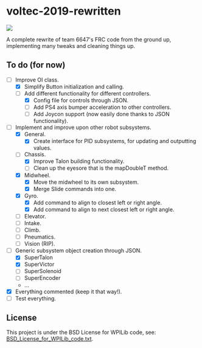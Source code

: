 # voltec-2019-rewritten

<p align="left"><a href="https://github.com/pacoito123/voltec-2019-rewritten" target="_blank"><img src="https://repository-images.githubusercontent.com/184450787/736f4f80-80c8-11e9-975d-573e3fdaae6a"></a></p>

A complete rewrite of team 6647's FRC code from the ground up, implementing many tweaks and cleaning things up.

## To do (for now)

- [ ] Improve OI class.
	- [X] Simplify Button initialization and calling.
	- [ ] Add different functionality for different controllers.
		- [X] Config file for controls through JSON.
		- [ ] Add PS4 axis bumper acceleration to other controllers.
		- [ ] Add Joycon support (now easily done thanks to JSON functionality).
- [ ] Implement and improve upon other robot subsystems.
	- [X] General.
		- [X] Create interface for PID subsystems, for updating and outputting values.
	- [ ] Chassis.
		- [X] Improve Talon building functionality.
		- [ ] Clean up the eyesore that is the mapDoubleT method.
	- [X] Midwheel.
		- [X] Move the midwheel to its own subsystem.
		- [X] Merge Slide commands into one.
	- [X] Gyro.
		- [X] Add command to align to closest left or right angle.
		- [X] Add command to align to next closest left or right angle.
	- [ ] Elevator.
	- [ ] Intake.
	- [ ] Climb.
	- [ ] Pneumatics.
	- [ ] Vision (RIP).
- [ ] Generic subsystem object creation through JSON.
	- [X] SuperTalon
	- [X] SuperVictor
	- [ ] SuperSolenoid
	- [ ] SuperEncoder
	- ...
- [X] Everything commented (keep it that way!).
- [ ] Test everything.

## License

This project is under the BSD License for WPILib code, see: [BSD_License_for_WPILib_code.txt](BSD_License_for_WPILib_code.txt).
